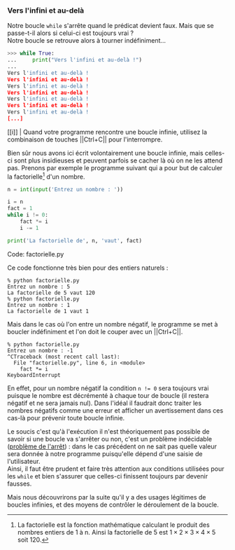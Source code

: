 ### Vers l'infini et au-delà

Notre boucle `while` s'arrête quand le prédicat devient faux.
Mais que se passe-t-il alors si celui-ci est toujours vrai ?  
Notre boucle se retrouve alors à tourner indéfiniment…

```python
>>> while True:
...     print("Vers l'infini et au-delà !")
... 
Vers l'infini et au-delà !
Vers l'infini et au-delà !
Vers l'infini et au-delà !
Vers l'infini et au-delà !
Vers l'infini et au-delà !
Vers l'infini et au-delà !
Vers l'infini et au-delà !
[...]
```

[[i]]
| Quand votre programme rencontre une boucle infinie, utilisez la combinaison de touches ||Ctrl+C|| pour l'interrompre.

Bien sûr nous avons ici écrit volontairement une boucle infinie, mais celles-ci sont plus insidieuses et peuvent parfois se cacher là où on ne les attend pas.
Prenons par exemple le programme suivant qui a pour but de calculer la factorielle[^factorielle] d'un nombre.

[^factorielle]: La factorielle est la fonction mathématique calculant le produit des nombres entiers de 1 à n. Ainsi la factorielle de 5 est $1 \times 2 \times 3 \times 4 \times 5$ soit 120.

```python
n = int(input('Entrez un nombre : '))

i = n
fact = 1
while i != 0:
    fact *= i
    i -= 1

print('La factorielle de', n, 'vaut', fact)
```
Code: factorielle.py

Ce code fonctionne très bien pour des entiers naturels :

```
% python factorielle.py
Entrez un nombre : 5
La factorielle de 5 vaut 120
% python factorielle.py
Entrez un nombre : 1
La factorielle de 1 vaut 1
```

Mais dans le cas où l'on entre un nombre négatif, le programme se met à boucler indéfiniment et l'on doit le couper avec un ||Ctrl+C||.

```
% python factorielle.py
Entrez un nombre : -1
^CTraceback (most recent call last):
  File "factorielle.py", line 6, in <module>
    fact *= i
KeyboardInterrupt
```

En effet, pour un nombre négatif la condition `n != 0` sera toujours vrai puisque le nombre est décrémenté à chaque tour de boucle (il restera négatif et ne sera jamais nul).
Dans l'idéal il faudrait donc traiter les nombres négatifs comme une erreur et afficher un avertissement dans ces cas-là pour prévenir toute boucle infinie.

Le soucis c'est qu'à l'exécution il n'est théoriquement pas possible de savoir si une boucle va s'arrêter ou non, c'est un problème indécidable ([problème de l'arrêt](https://fr.wikipedia.org/wiki/Probl%C3%A8me_de_l%27arr%C3%AAt)) : dans le cas précédent on ne sait pas quelle valeur sera donnée à notre programme puisqu'elle dépend d'une saisie de l'utilisateur.  
Ainsi, il faut être prudent et faire très attention aux conditions utilisées pour les `while` et bien s'assurer que celles-ci finissent toujours par devenir fausses.

Mais nous découvrirons par la suite qu'il y a des usages légitimes de boucles infinies, et des moyens de contrôler le déroulement de la boucle.
